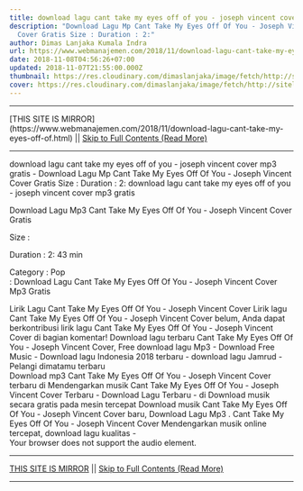 ```yaml
---
title: download lagu cant take my eyes off of you - joseph vincent cover mp3 gratis
description: "Download Lagu Mp Cant Take My Eyes Off Of You - Joseph Vincent
  Cover Gratis Size : Duration : 2:"
author: Dimas Lanjaka Kumala Indra
url: https://www.webmanajemen.com/2018/11/download-lagu-cant-take-my-eyes-off-of.html
date: 2018-11-08T04:56:26+07:00
updated: 2018-11-07T21:55:00.000Z
thumbnail: https://res.cloudinary.com/dimaslanjaka/image/fetch/http://sitelagump3.com/images/download-lagu-mp3-terbaru-gratis.png
cover: https://res.cloudinary.com/dimaslanjaka/image/fetch/http://sitelagump3.com/images/download-lagu-mp3-terbaru-gratis.png
---
```


<hr/> [THIS SITE IS MIRROR](https://www.webmanajemen.com/2018/11/download-lagu-cant-take-my-eyes-off-of.html) || <a href="https://www.webmanajemen.com/2018/11/download-lagu-cant-take-my-eyes-off-of.html" rel="follow" class="button" id="read-more">Skip to Full Contents (Read More)</a> <hr/> download lagu cant take my eyes off of you - joseph vincent cover mp3 gratis - Download Lagu Mp Cant Take My Eyes Off Of You - Joseph Vincent Cover Gratis Size : Duration : 2: download lagu cant take my eyes off of you - joseph vincent cover mp3 gratis
              
Download Lagu Mp3 Cant Take My Eyes Off Of You - Joseph Vincent Cover Gratis
              
Size : 
              
Duration : 2: 43 min
              
Category :                  Pop            
              : 
Download Lagu Cant Take My Eyes Off Of You - Joseph Vincent Cover Mp3 Gratis
                                      
Lirik Lagu Cant Take My Eyes Off Of You - Joseph Vincent Cover
                      Lirik lagu Cant Take My Eyes Off Of You - Joseph Vincent Cover belum, Anda dapat berkontribusi lirik lagu Cant Take My Eyes Off Of You - Joseph Vincent Cover di bagian komentar!                                      Download lagu terbaru Cant Take My Eyes Off Of You - Joseph Vincent Cover, Free download lagu Mp3 - Download Free Music - Download lagu Indonesia 2018 terbaru - 
 download lagu Jamrud - Pelangi dimatamu terbaru  
Download mp3 Cant Take My Eyes Off Of You - Joseph Vincent Cover terbaru di 
 Mendengarkan musik Cant Take My Eyes Off Of You - Joseph Vincent Cover Terbaru - Download Lagu Terbaru - di Download musik secara gratis pada mesin tercepat Download musik Cant Take My Eyes Off Of You - Joseph Vincent Cover baru, Download Lagu Mp3 . Cant Take My Eyes Off Of You - Joseph Vincent Cover Mendengarkan musik online tercepat, download lagu kualitas -                      
        Your browser does not support the audio element. <hr/> [THIS SITE IS MIRROR](https://www.webmanajemen.com/2018/11/download-lagu-cant-take-my-eyes-off-of.html) || <a href="https://www.webmanajemen.com/2018/11/download-lagu-cant-take-my-eyes-off-of.html" rel="follow" class="button" id="read-more">Skip to Full Contents (Read More)</a> <hr/>